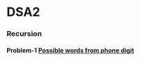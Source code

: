 # DSA2
### Recursion
#### Problem-1 [Possible words from phone digit](https://practice.geeksforgeeks.org/problems/possible-words-from-phone-digits-1587115620/1)
